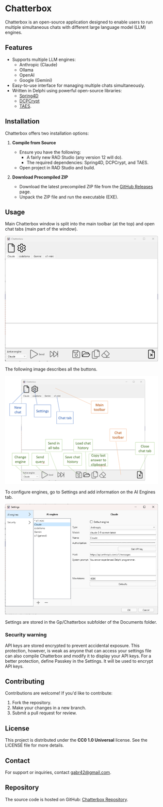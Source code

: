 # Chatterbox

Chatterbox is an open-source application designed to enable users to run multiple simultaneous chats with different large language model (LLM) engines.

## Features
- Supports multiple LLM engines:
  - Anthropic (Claude)
  - Ollama
  - OpenAI
  - Google (Gemini)
- Easy-to-use interface for managing multiple chats simultaneously.
- Written in Delphi using powerful open-source libraries:
  - [Spring4D](https://bitbucket.org/sglienke/spring4d/src)
  - [DCPCrypt](https://github.com/Dunhamb4a/DcPCryptV2)
  - [TAES](https://github.com/Delphier/TAES).

## Installation
Chatterbox offers two installation options:

1. **Compile from Source**
   - Ensure you have the following:
     - A fairly new RAD Studio (any version 12 will do).
     - The required dependencies: Spring4D, DCPCrypt, and TAES.
   - Open project in RAD Studio and build.

2. **Download Precompiled ZIP**
   - Download the latest precompiled ZIP file from the [GitHub Releases](https://github.com/gabr42/Chatterbox/releases) page.
   - Unpack the ZIP file and run the executable (EXE).

## Usage
Main Chatterbox window is split into the main toolbar (at the top) and open chat tabs (main part of the window).

![Main window](doc/screenshot.png)

The following image describes all the buttons.

![Main window, annotated](doc/screenshot-annotated.png)

To configure engines, go to Settings and add information on the AI Engines tab.

![Settings](doc/settings-engines.png)

Settings are stored in the Gp/Chatterbox subfolder of the Documents folder. 

### Security warning

API keys are stored encrypted to prevent accidental exposure. This protection, however, is weak as anyone that can access your settings file can also compile Chatterbox and modify it to display your API keys. For a better protection, define Passkey in the Settings. It will be used to encrypt API keys.

## Contributing
Contributions are welcome! If you'd like to contribute:
1. Fork the repository.
2. Make your changes in a new branch.
3. Submit a pull request for review.

## License
This project is distributed under the **CC0 1.0 Universal** license. See the LICENSE file for more details.

## Contact
For support or inquiries, contact [gabr42@gmail.com](mailto:gabr42@gmail.com).

## Repository
The source code is hosted on GitHub: [Chatterbox Repository](https://github.com/gabr42/Chatterbox).
